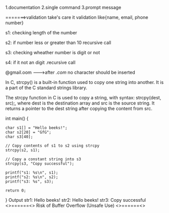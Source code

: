 1.documentation 
2.single command
3.prompt message






<!-- validation.c -->

=======>validation take's care it
validation like{name, email, phone number}



<!-- phone number validation -->
s1: checking length of the number

s2: if number less or greater than 10 recursive call

s3: checking wheather number is digit or not

s4: if it not an digit .recursive call            



<!-- mail id validation -->
@gmail.oom --->after _.com_ no character should be inserted 

<!-- strcpy() in C -->

In C, strcpy() is a built-in function used to copy one string into another. It is a part of the C standard strings library.

The strcpy function in C is used to copy a string, with syntax: strcpy(dest, src);, where dest is the destination array and src is the source string.
It returns a pointer to the dest string after copying the content from src.

int main() {
  
    char s1[] = "Hello beeks!";
    char s2[20] = "GfG";
    char s3[40];

    // Copy contents of s1 to s2 using strcpy
    strcpy(s2, s1);

    // Copy a constant string into s3
    strcpy(s3, "Copy successful");

    printf("s1: %s\n", s1);
  	printf("s2: %s\n", s2);
  	printf("s3: %s", s3);
  	
    return 0;
}
Output
str1: Hello beeks!
str2: Hello beeks!
str3: Copy successful
<>======<> Risk of Buffer Overflow (Unsafe Use) <>======<>